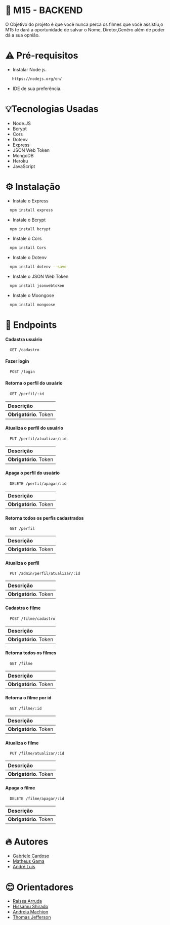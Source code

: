 
# 🚀 M15 - BACKEND

O Objetivo do projeto é que você nunca perca os filmes que você assistiu,o M15 te dará a oportunidade de salvar o Nome, Diretor,Genêro além de poder dá a  sua opnião.  


# ⚠️ Pré-requisitos

*  Instalar Node js.

```bash
   https://nodejs.org/en/
```
* IDE de sua preferência.
# 💡Tecnologias Usadas

* Node.JS
* Bcrypt
* Cors
* Dotenv
* Express
* JSON Web Token
* MongoDB
* Heroku 
* JavaScript
# ⚙️ Instalação


* Instale o  Express

```bash
  npm install express 
```
* Instale o Bcrypt 

```bash
  npm install bcrypt
```

* Instale o Cors

```bash
  npm install Cors
```

* Instale o Dotenv 
```bash
  npm install dotenv --save
```

* Instale o JSON Web Token
```bash
  npm install jsonwebtoken
```

* Instale o Moongose
```bash
  npm install mongoose
```

    
# 🔦 Endpoints

#### Cadastra usuário

```http
  GET /cadastro
```
#### Fazer login

```http
  POST /login
```
#### Retorna o perfil do usuário

```http
  GET /perfil/:id

```
| Descrição                           |
| :---------------------------------- |
| **Obrigatório**. Token |

#### Atualiza o perfil do usuário

```http
  PUT /perfil/atualizar/:id
```
| Descrição                           |
| :---------------------------------- |
| **Obrigatório**. Token              |


#### Apaga o perfil do usuário

```http
  DELETE /perfil/apagar/:id
```
| Descrição                           |
| :---------------------------------- |
| **Obrigatório**. Token              |



#### Retorna todos os perfis cadastrados

```http
  GET /perfil
```
| Descrição                           |
| :---------------------------------- |
| **Obrigatório**. Token              |


#### Atualiza o perfil

```http
  PUT /admin/perfil/atualizar/:id

```
| Descrição                           |
| :---------------------------------- |
| **Obrigatório**. Token              |


#### Cadastra o filme

```http
  POST /filme/cadastro
```
| Descrição                           |
| :---------------------------------- |
| **Obrigatório**. Token              |

#### Retorna todos os filmes

```http
  GET /filme
```
| Descrição                           |
| :---------------------------------- |
| **Obrigatório**. Token              |

#### Retorna o filme por id

```http
  GET /filme/:id

```
| Descrição                           |
| :---------------------------------- |
| **Obrigatório**. Token              |


#### Atualiza o filme 

```http
  PUT /filme/atualizar/:id
```
| Descrição                           |
| :---------------------------------- |
| **Obrigatório**. Token              |


#### Apaga o filme 

```http
  DELETE /filme/apagar/:id
```
| Descrição                           |
| :---------------------------------- |
| **Obrigatório**. Token              |




# 🔥 Autores

- [Gabriele Cardoso](https://github.com/2433461)
- [Matheus Gama](https://github.com/MatheusGama01)
- [André Luis](https://github.com/andreluizang)
 # 😊  Orientadores 
 
- [Raissa Arruda]()
- [Hissamu Shirado]()
- [Andreia Machion]()
- [Thomas Jefferson]()
